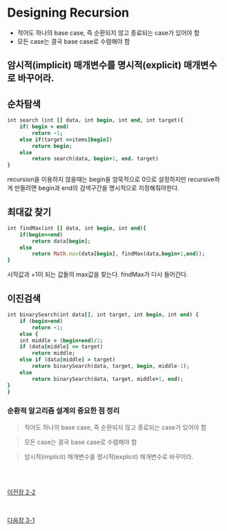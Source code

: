 # Designing Recursion
* 적어도 하나의 base case, 즉 순환되지 않고 종료되는 case가 있어야 함
* 모든 case는 결국 base case로 수렴해야 함



## 암시적(implicit) 매개변수를 명시적(explicit) 매개변수로 바꾸어라.

## 순차탐색
```ruby
int search (int [] data, int begin, int end, int target){
    if( begin > end) 
        return -1;
    else if(target ==items[begin])
        return begin;
    else 
        return search(data, begin+1, end. target)
}
```
recursion을 이용하지 않을때는 begin을 암묵적으로 0으로 설정하지만 recursive하게 만들려면 begin과 end의 검색구간을 명시적으로 지정해줘야한다.


## 최대값 찾기
```ruby
int findMax(int [] data, int begin, int end){
    if(begin==end)
        return data[begin];
    else
        return Math.max(data[begin], findMax(data,begin+1,end));
}
```
시작값과 +1이 되는 값들의 max값을 찾는다. findMax가 다시 들어간다.

## 이진검색
```ruby
int binarySearch(int data[], int target, int begin, int end) {
    if (begin>end)
        return -1;
    else {
    int middle = (begin+end)/2;
    if (data[middle] == target)
        return middle;
    else if (data[middle] > target)
        return binarySearch(data, target, begin, middle-1);
    else
        return binarySearch(data, target, middle+1, end);
}
}

```
### 순환적 알고리즘 설계의 중요한 점 정리
>적어도 하나의 base case, 즉 순환되지 않고 종료되는 case가 있어야 함

>모든 case는 결국 base case로 수렴해야 함

>암시적(implicit) 매개변수를 명시적(explicit) 매개변수로 바꾸어라.

<br>
<br>

[이전장 2-2](https://github.com/MinsoftK/TIL/blob/master/Algorithm/2-2%20Recrusive.md)


<br>

[다음장 3-1](https://github.com/MinsoftK/TIL/blob/master/Algorithm/2-3%20Recursive.md)
